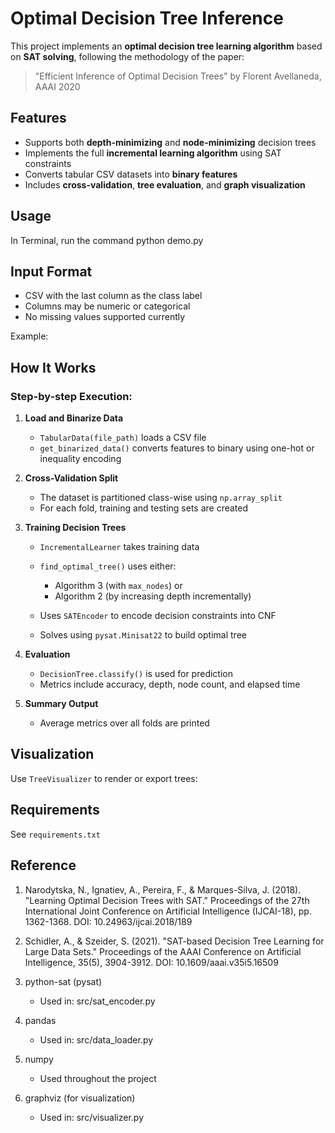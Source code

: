 # Optimal Decision Tree Inference

This project implements an **optimal decision tree learning algorithm** based on **SAT solving**, following the methodology of the paper:

> "Efficient Inference of Optimal Decision Trees" by Florent Avellaneda, AAAI 2020

## Features

* Supports both **depth-minimizing** and **node-minimizing** decision trees
* Implements the full **incremental learning algorithm** using SAT constraints
* Converts tabular CSV datasets into **binary features**
* Includes **cross-validation**, **tree evaluation**, and **graph visualization**


## Usage

In Terminal, run the command python demo.py

## Input Format

* CSV with the last column as the class label
* Columns may be numeric or categorical
* No missing values supported currently

Example:

## How It Works

### Step-by-step Execution:

1. **Load and Binarize Data**

   * `TabularData(file_path)` loads a CSV file
   * `get_binarized_data()` converts features to binary using one-hot or inequality encoding

2. **Cross-Validation Split**

   * The dataset is partitioned class-wise using `np.array_split`
   * For each fold, training and testing sets are created

3. **Training Decision Trees**

   * `IncrementalLearner` takes training data
   * `find_optimal_tree()` uses either:

     * Algorithm 3 (with `max_nodes`) or
     * Algorithm 2 (by increasing depth incrementally)
   * Uses `SATEncoder` to encode decision constraints into CNF
   * Solves using `pysat.Minisat22` to build optimal tree

4. **Evaluation**

   * `DecisionTree.classify()` is used for prediction
   * Metrics include accuracy, depth, node count, and elapsed time

5. **Summary Output**

   * Average metrics over all folds are printed

## Visualization

Use `TreeVisualizer` to render or export trees:


## Requirements

See `requirements.txt` 

## Reference
 1. Narodytska, N., Ignatiev, A., Pereira, F., & Marques-Silva, J. (2018). 
   "Learning Optimal Decision Trees with SAT." 
   Proceedings of the 27th International Joint Conference on Artificial 
   Intelligence (IJCAI-18), pp. 1362-1368.
   DOI: 10.24963/ijcai.2018/189
 2. Schidler, A., & Szeider, S. (2021). 
   "SAT-based Decision Tree Learning for Large Data Sets." 
   Proceedings of the AAAI Conference on Artificial Intelligence, 35(5), 3904-3912.
   DOI: 10.1609/aaai.v35i5.16509

  1. python-sat (pysat)
     - Used in: src/sat_encoder.py
  2. pandas
     - Used in: src/data_loader.py
  3. numpy
     - Used throughout the project
  4. graphviz (for visualization)
     - Used in: src/visualizer.py
